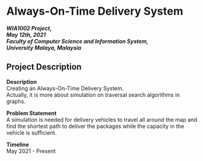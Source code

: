 # Always-On-Time Delivery System

***WIA1002 Project,<br>
May 12th, 2021<br>
Faculty of Computer Science and Information System,<br>
University Malaya, Malaysia <br>***

## Project Description
**Description** <br>
Creating an Always-On-Time Delivery System.<br>
Actually, it is more about simulation on traversal search algorithms in graphs.

**Problem Statement**<br>
A simulation is needed for delivery vehicles to travel all around the map and find the shortest path to deliver the packages while the capacity in the vehicle is sufficient.

**Timeline** <br>
May 2021 - Present
